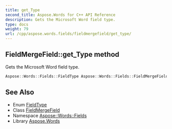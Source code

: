 ```yaml
---
title: get_Type
second_title: Aspose.Words for C++ API Reference
description: Gets the Microsoft Word field type.
type: docs
weight: 79
url: /cpp/aspose.words.fields/fieldmergefield/get_type/
---
```

## FieldMergeField::get_Type method


Gets the Microsoft Word field type.

```cpp
Aspose::Words::Fields::FieldType Aspose::Words::Fields::FieldMergeField::get_Type() const override
```

## See Also

* Enum [FieldType](../../fieldtype/)
* Class [FieldMergeField](../)
* Namespace [Aspose::Words::Fields](../../)
* Library [Aspose.Words](../../../)
